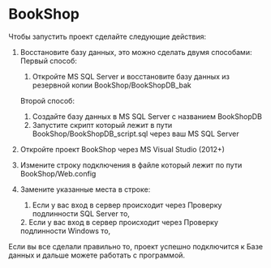 # BookShop
Чтобы запустить проект сделайте следующие действия:
1. Восстановите базу данных, это можно сделать двумя способами:
    Первый способ:
   1. Откройте MS SQL Server и восстановите базу данных из резервной копии BookShop/BookShopDB_bak

    Второй способ:
   1. Создайте базу данных в MS SQL Server с названием BookShopDB
   2. Запустите скрипт который лежит в пути BookShop/BookShopDB_script.sql через ваш MS SQL Server

2. Откройте проект BookShop через MS Visual Studio (2012+)
3. Измените строку подключения в файле который лежит по пути BookShop/Web.config
4. Замените указанные места в строке: 
   1. Если у вас вход в сервер происходит через Проверку подлинности SQL Server то,
   <add name="BookShopDBEntities" connectionString="metadata=res://*/Models.Model1.csdl|res://*/Models.Model1.ssdl|res://*/Models.Model1.msl;provider=System.Data.SqlClient;provider connection string=&quot;data source=LAPTOP-E5C7TC4D\SQLEXPRESS;initial catalog=BookShopDB;persist security info=True;user id=sa;password=123;MultipleActiveResultSets=True;App=EntityFramework&quot;" providerName="System.Data.EntityClient" />
   2. Если у вас вход в сервер происходит через Проверку подлинности Windows то, 
   <add name="BookShopDBEntities" connectionString="metadata=res://*/Models.Model1.csdl|res://*/Models.Model1.ssdl|res://*/Models.Model1.msl;provider=System.Data.SqlClient;provider connection string=&quot;data source=LAPTOP-E5C7TC4D\SQLEXPRESS;initial catalog=BookShopDB;integrated security=True;MultipleActiveResultSets=True;App=EntityFramework&quot;" providerName="System.Data.EntityClient" />

Если вы все сделали правильно то, проект успешно подключится к Базе данных и дальше можете работать с программой.
